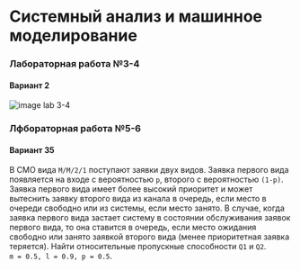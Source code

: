 # Системный анализ и машинное моделирование 

### Лабораторная работа №3-4

#### Вариант 2

![image lab 3-4](https://github.com/polina-krukovich/system-analysis/blob/master/images/lab34.png)

### Лфбораторная работа №5-6

#### Вариант 35

В СМО вида `М/М/2/1` поступают заявки двух видов. 
Заявка первого вида появляется на входе с вероятностью `р`, 
второго с вероятностью `(1-р)`. 
Заявка первого вида имеет более высокий приоритет и 
может вытеснить заявку второго вида из канала в очередь, 
если место в очереди свободно или из системы, если место занято. 
В случае, когда заявка первого вида застает систему в состоянии 
обслуживания заявок первого вида, то она ставится в очередь, 
если место ожидания свободно или занято заявкой второго вида 
(менее приоритетная заявка теряется). 
Найти относительные пропускные способности `Q1` и `Q2`.  
`m = 0.5, l = 0.9, р = 0.5`.